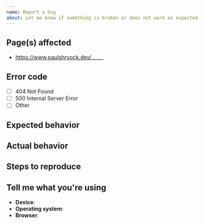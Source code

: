 ```yaml
---
name: Report a bug
about: Let me know if something is broken or does not work as expected
---
```


## Page(s) affected

<!-- Fill in the blank. -->

- https://www.paulshryock.dev/_____

## Error code

- [ ] 404 Not Found
- [ ] 500 Internal Server Error
- [ ] Other

## Expected behavior

<!-- Describe what should have happened. -->

## Actual behavior

<!-- Describe what actually happened. -->

## Steps to reproduce

<!-- Describe how I can experience the issue you are reporting. -->

## Tell me what you're using

- **Device**:
- **Operating system**:
- **Browser**:
